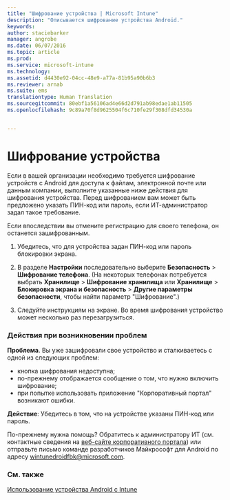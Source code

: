 ```yaml
---
title: "Шифрование устройства | Microsoft Intune"
description: "Описывается шифрование устройства Android."
keywords: 
author: staciebarker
manager: angrobe
ms.date: 06/07/2016
ms.topic: article
ms.prod: 
ms.service: microsoft-intune
ms.technology: 
ms.assetid: d4430e92-04cc-48e9-a77a-81b95a90b6b3
ms.reviewer: arnab
ms.suite: ems
translationtype: Human Translation
ms.sourcegitcommit: 80ebf1a56106ad4e66d2d791ab98edae1ab11505
ms.openlocfilehash: 9c89a70f8d9625504f6c710fe29f308dfd34530a


---
```



# Шифрование устройства

Если в вашей организации необходимо требуется шифрование устройств с Android для доступа к файлам, электронной почте или данным компании, выполните указанные ниже действия для шифрования устройства. Перед шифрованием вам может быть предложено указать ПИН-код или пароль, если ИТ-администратор задал такое требование.

Если впоследствии вы отмените регистрацию для своего телефона, он останется зашифрованным.

1.  Убедитесь, что для устройства задан ПИН-код или пароль блокировки экрана.

2.  В разделе **Настройки** последовательно выберите **Безопасность** &gt; **Шифрование телефона**.
    (На некоторых телефонах потребуется выбрать **Хранилище** &gt; **Шифрование хранилища** или **Хранилище** &gt; **Блокировка экрана и безопасность** &gt; **Другие параметры безопасности**, чтобы найти параметр "Шифрование".)

3.  Следуйте инструкциям на экране. Во время шифрования устройство может несколько раз перезагрузиться.

### Действия при возникновении проблем
**Проблема**. Вы уже зашифровали свое устройство и сталкиваетесь с одной из следующих проблем:

- кнопка шифрования недоступна;
- по-прежнему отображается сообщение о том, что нужно включить шифрование;
- при попытке использовать приложение "Корпоративный портал" возникают ошибки.

**Действие**: Убедитесь в том, что на устройстве указаны ПИН-код или пароль.

По-прежнему нужна помощь? Обратитесь к администратору ИТ (см. контактные сведения на [веб-сайте корпоративного портала](http://portal.manage.microsoft.com)) или отправьте письмо команде разработчиков Майкрософт для Android по адресу wintunedroidfbk@microsoft.com.

### См. также
[Использование устройства Android с Intune](using-your-android-device-with-intune.md)



<!--HONumber=Aug16_HO1-->


